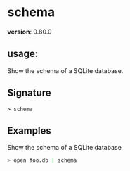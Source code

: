 # schema

**version**: 0.80.0

## **usage**:

Show the schema of a SQLite database.

## Signature

`> schema `

## Examples

Show the schema of a SQLite database

```bash
> open foo.db | schema
```
